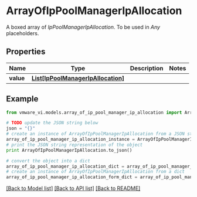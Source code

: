 # ArrayOfIpPoolManagerIpAllocation

A boxed array of *IpPoolManagerIpAllocation*. To be used in *Any* placeholders. 

## Properties
Name | Type | Description | Notes
------------ | ------------- | ------------- | -------------
**value** | [**List[IpPoolManagerIpAllocation]**](IpPoolManagerIpAllocation.md) |  | 

## Example

```python
from vmware_vi.models.array_of_ip_pool_manager_ip_allocation import ArrayOfIpPoolManagerIpAllocation

# TODO update the JSON string below
json = "{}"
# create an instance of ArrayOfIpPoolManagerIpAllocation from a JSON string
array_of_ip_pool_manager_ip_allocation_instance = ArrayOfIpPoolManagerIpAllocation.from_json(json)
# print the JSON string representation of the object
print ArrayOfIpPoolManagerIpAllocation.to_json()

# convert the object into a dict
array_of_ip_pool_manager_ip_allocation_dict = array_of_ip_pool_manager_ip_allocation_instance.to_dict()
# create an instance of ArrayOfIpPoolManagerIpAllocation from a dict
array_of_ip_pool_manager_ip_allocation_form_dict = array_of_ip_pool_manager_ip_allocation.from_dict(array_of_ip_pool_manager_ip_allocation_dict)
```
[[Back to Model list]](../README.md#documentation-for-models) [[Back to API list]](../README.md#documentation-for-api-endpoints) [[Back to README]](../README.md)



